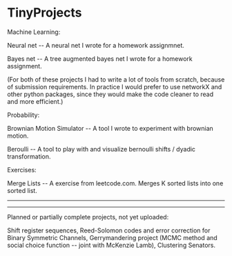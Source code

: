# TinyProjects

Machine Learning:

Neural net -- A neural net I wrote for a homework assignmnet.

Bayes net -- A tree augmented bayes net I wrote for a homework assignment.

(For both of these projects I had to write a lot of tools from scratch, because of submission requirements. In practice I would prefer to use networkX and other python packages, since they would make the code cleaner to read and more efficient.)

Probability:

Brownian Motion Simulator -- A tool I wrote to experiment with brownian motion.

Beroulli -- A tool to play with and visualize bernoulli shifts / dyadic transformation.

Exercises:

Merge Lists -- A exercise from leetcode.com. Merges K sorted lists into one sorted list.

---------------------
---------------------
Planned or partially complete projects, not yet uploaded:

Shift register sequences, Reed-Solomon codes and error correction for Binary Symmetric Channels, Gerrymandering project (MCMC method and social choice function -- joint with McKenzie Lamb), Clustering Senators.
